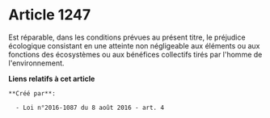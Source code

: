 # Article 1247

Est réparable, dans les conditions prévues au présent titre, le préjudice écologique consistant en une atteinte non
négligeable aux éléments ou aux fonctions des écosystèmes ou aux bénéfices collectifs tirés par l'homme de l'environnement.

**Liens relatifs à cet article**

	**Créé par**:

	  - Loi n°2016-1087 du 8 août 2016 - art. 4
